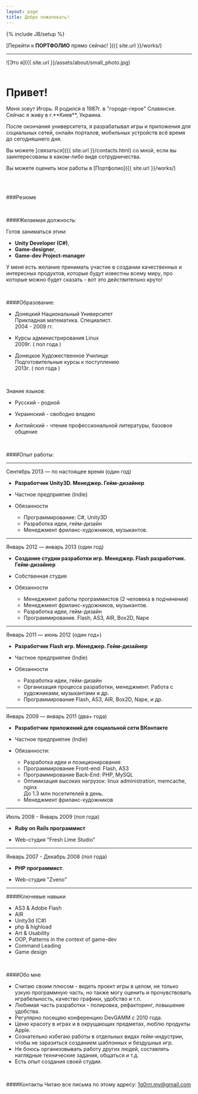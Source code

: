 ```yaml
---
layout: page
title: Добро пожаловать!
---
```

{% include JB/setup %}

[Перейти к **ПОРТФОЛИО** прямо сейчас! ]({{ site.url }}/works/)

---

![Это я]({{ site.url }}/assets/about/small_photo.jpg)
<br> <br>
<h1>Привет!</h1>
Меня зовут Игорь. Я родился в 1987г. в "городе-герое" Славянске. Сейчас я живу в г.**Киев**, Украина.

После окончания университета, я разрабатывал игры и приложения для социальных сетей, онлайн порталов, мобильных
устройств всё время до сегодняшнего дня.

Вы можете [связаться]({{ site.url }}/contacts.html) со мной, если вы заинтересованы в каком-либо виде сотрудничества.

Вы можете оценить мои работы в [Портфолио]({{ site.url }}/works/)

<br>
<br>

###Резюме

<br>

####Желаемая должность:

Готов заниматься этим:

* **Unity Developer (C#)**,
* **Game-designer**,
* **Game-dev Project-manager**

У меня есть желание принимать участие в создании качественных и интересных продуктов, которые будут известны всему миру,
про которые можно будет сказать - вот это действительно круто!

<br>

####Образование:

* Донецкий Национальный Университет<br>
Прикладная математика. Специалист.<br>
2004 - 2009 гг.

* Курсы администрирования Linux<br>
2009г. ( пол года )

* Донецкое Художественное Училище<br>
Подготовительные курсы к поступлению<br>
2013г. ( пол года )

<br>

Знание языков:

* Русский - родной

* Украинский - свободно владею

* Английский - чтение профессиональной литературы, базовое общение

<br>

####Опыт работы:

<hr>

Сентябрь 2013 — по настоящее время (один год)

* **Разработчик Unity3D. Менеджер. Гейм-дизайнер**

* Частное предприятие (Indie)

* Обязанности
  * Программирование: C#, Unity3D
  * Разработка идеи, гейм-дизайн
  * Менеджмент фриланс-художников, музыкантов.

<hr>

Январь 2012 — январь 2013 (один год)

* **Создание студии разработки игр. Менеджер. Flash разработчик. Гейм-дизайнер**

* Собственная студия

* Обязанности
  * Менеджмент работы программистов (2 человека в подчинении)
  * Менеджмент фриланс-художников, музыкантов.
  * Разработка идеи, гейм-дизайн
  * Программирование. Flash, AS3, AIR, Box2D, Nape

<hr>

Январь 2011 — июнь 2012 (один год+)

* **Разработчик Flash игр. Менеджер. Гейм-дизайнер**

* Частное предприятие (Indie)

* Обязанности
  * Разработка идеи, гейм-дизайн
  * Организация процесса разработки, менеджмент. Работа с художниками, музыкантами и др.
  * Программирование Flash, AS3, AIR, Box2D, Nape, и др.

<hr>

Январь 2009 — январь 2011 (два+ года)

* **Разработчик приложений для социальной сети ВКонтакте**

* Частное предприятие (Indie)

* Обязанности:
  * Разработка идеи и позиционирования
  * Программирование Front-end: Flash, AS3
  * Программирование Back-End: PHP, MySQL
  * Оптимизация высоких нагрузок: linux administration, memcache, nginx<br>
    До 1.3 млн посетителей в день.
  * Менеджмент фриланс-художников

<hr>

Июль 2008 - Январь 2009 (пол года)

* **Ruby on Rails программист**

* Web-студия "Fresh Lime Studio"

<hr>

Январь 2007 - Декабрь 2008 (пол года)

* **PHP программист**.

* Web-студия "Zveno"

<hr>

####Ключевые навыки
* AS3 & Adobe Flash
* AIR
* Unity3d (C#)
* php & highload
* Art & Usability
* OOP, Patterns in the context of game-dev
* Command Leading
* Game design


<br>

####Обо мне
* Считаю своим плюсом - видеть проект игры в целом, не только узкую программную часть, но также могу оценить и
прочувствовать играбельность, качество графики, удобство и т.п.
* Любимая часть разработки - полировка, рефакторинг, повышение удобства.
* Регулярно посещяю конференцию DevGAMM с 2010 года.
* Ценю красоту в играх и в окрущающих предметах, люблю продукты Apple.
* Сознательно избегаю работы в отдельных видах гейм-индустрии, чтобы не заразиться созданием шаблонных и бездушных игр.
* Не боюсь организовывать работу других людей, составлять наглядные технические задания, общаться и т.д.
* Есть опыт создания своей студии.

<br>

####Контакты
Читаю все письма по этому адресу:
[1g0rrr.my@gmail.com](mailto:1g0rrr.my@gmail.com)

<br>

